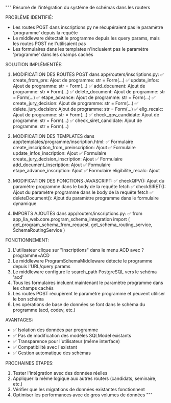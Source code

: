 """
Résumé de l'intégration du système de schémas dans les routers

PROBLÈME IDENTIFIÉ:
- Les routes POST dans inscriptions.py ne récupéraient pas le paramètre 'programme' depuis la requête
- Le middleware détectait le programme depuis les query params, mais les routes POST ne l'utilisaient pas
- Les formulaires dans les templates n'incluaient pas le paramètre 'programme' dans les champs cachés

SOLUTION IMPLÉMENTÉE:

1. MODIFICATION DES ROUTES POST dans app/routers/inscriptions.py:
   ✅ create_from_pre: Ajout de programme: str = Form(...)
   ✅ update_infos: Ajout de programme: str = Form(...)
   ✅ add_document: Ajout de programme: str = Form(...)
   ✅ delete_document: Ajout de programme: str = Form(...)
   ✅ etape_advance: Ajout de programme: str = Form(...)
   ✅ create_jury_decision: Ajout de programme: str = Form(...)
   ✅ delete_jury_decision: Ajout de programme: str = Form(...)
   ✅ elig_recalc: Ajout de programme: str = Form(...)
   ✅ check_qpv_candidate: Ajout de programme: str = Form(...)
   ✅ check_siret_candidate: Ajout de programme: str = Form(...)

2. MODIFICATION DES TEMPLATES dans app/templates/programme/inscription.html:
   ✅ Formulaire create_inscription_from_preinscription: Ajout <input type="hidden" name="programme" value="{{ programme.code }}">
   ✅ Formulaire update_infos_inscription: Ajout <input type="hidden" name="programme" value="{{ programme.code }}">
   ✅ Formulaire create_jury_decision_inscription: Ajout <input type="hidden" name="programme" value="{{ programme.code }}">
   ✅ Formulaire add_document_inscription: Ajout <input type="hidden" name="programme" value="{{ programme.code }}">
   ✅ Formulaire etape_advance_inscription: Ajout <input type="hidden" name="programme" value="{{ programme.code }}">
   ✅ Formulaire eligibilite_recalc: Ajout <input type="hidden" name="programme" value="{{ programme.code }}">

3. MODIFICATION DES FONCTIONS JAVASCRIPT:
   ✅ checkQPV(): Ajout du paramètre programme dans le body de la requête fetch
   ✅ checkSIRET(): Ajout du paramètre programme dans le body de la requête fetch
   ✅ deleteDocument(): Ajout du paramètre programme dans le formulaire dynamique

4. IMPORTS AJOUTÉS dans app/routers/inscriptions.py:
   ✅ from app_lia_web.core.program_schema_integration import (
       get_program_schema_from_request,
       get_schema_routing_service,
       SchemaRoutingService
   )

FONCTIONNEMENT:
1. L'utilisateur clique sur "Inscriptions" dans le menu ACD avec ?programme=ACD
2. Le middleware ProgramSchemaMiddleware détecte le programme depuis l'URL/query params
3. Le middleware configure le search_path PostgreSQL vers le schéma 'acd'
4. Tous les formulaires incluent maintenant le paramètre programme dans les champs cachés
5. Les routes POST récupèrent le paramètre programme et peuvent utiliser le bon schéma
6. Les opérations de base de données se font dans le schéma du programme (acd, codev, etc.)

AVANTAGES:
- ✅ Isolation des données par programme
- ✅ Pas de modification des modèles SQLModel existants
- ✅ Transparence pour l'utilisateur (même interface)
- ✅ Compatibilité avec l'existant
- ✅ Gestion automatique des schémas

PROCHAINES ÉTAPES:
1. Tester l'intégration avec des données réelles
2. Appliquer la même logique aux autres routers (candidats, seminaire, etc.)
3. Vérifier que les migrations de données existantes fonctionnent
4. Optimiser les performances avec de gros volumes de données
"""
